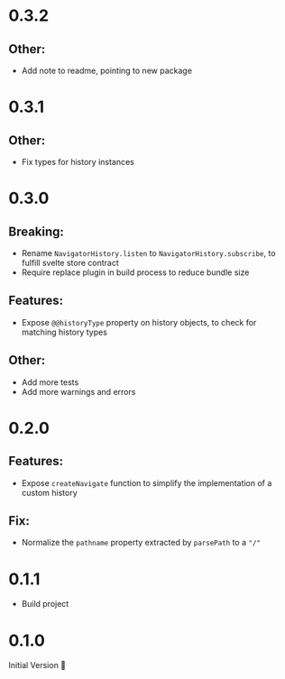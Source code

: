 # 0.3.2

## Other:

- Add note to readme, pointing to new package

# 0.3.1

## Other:

- Fix types for history instances

# 0.3.0

## Breaking:

- Rename `NavigatorHistory.listen` to `NavigatorHistory.subscribe`, to fulfill
  svelte store contract
- Require replace plugin in build process to reduce bundle size

## Features:

- Expose `@@historyType` property on history objects, to check for matching
  history types

## Other:

- Add more tests
- Add more warnings and errors

# 0.2.0

## Features:

- Expose `createNavigate` function to simplify the implementation of a custom
  history

## Fix:

- Normalize the `pathname` property extracted by `parsePath` to a `"/"`

# 0.1.1

- Build project

# 0.1.0

Initial Version 🎉
